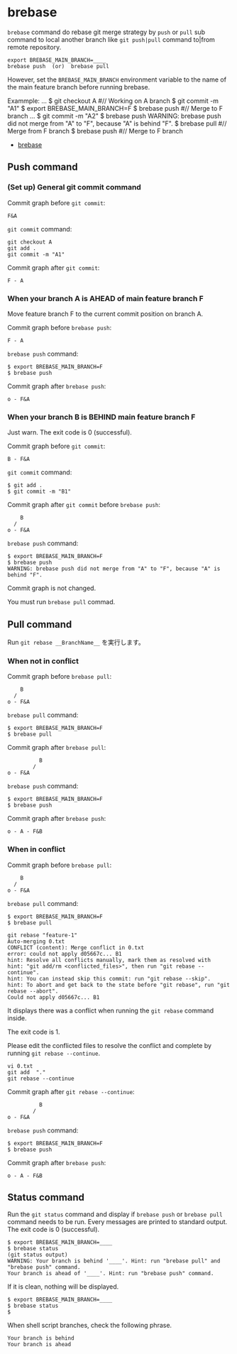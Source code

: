 # brebase

`brebase` command do rebase git merge strategy
by `push` or `pull` sub command to local another branch
like `git push|pull` command to|from remote repository.

    export BREBASE_MAIN_BRANCH=____
    brebase push  (or)  brebase pull

However, set the `BREBASE_MAIN_BRANCH` environment variable
to the name of the main feature branch before running brebase.

Exammple:
    ...
    $ git checkout  A   #// Working on A branch
    $ git commit -m "A1"
    $ export BREBASE_MAIN_BRANCH=F
    $ brebase push  #// Merge to F branch
    ...
    $ git commit -m "A2"
    $ brebase push
    WARNING: brebase push did not merge from "A" to "F", because "A" is behind "F".
    $ brebase pull  #// Merge from F branch
    $ brebase push  #// Merge to F branch


<!-- TOC depthFrom:1 -->

- [brebase](#brebase)

<!-- /TOC -->


## Push command


### (Set up) General git commit command

Commit graph before `git commit`:

    F&A

`git commit` command:

    git checkout A
    git add .
    git commit -m "A1"

Commit graph after `git commit`:

    F - A


### When your branch A is AHEAD of main feature branch F

Move feature branch F to the current commit position on branch A.

Commit graph before `brebase push`:

    F - A

`brebase push` command:

    $ export BREBASE_MAIN_BRANCH=F
    $ brebase push

Commit graph after `brebase push`:

    o - F&A


### When your branch B is BEHIND main feature branch F

Just warn. The exit code is 0 (successful).

Commit graph before `git commit`:

    B - F&A

`git commit` command:

    $ git add .
    $ git commit -m "B1"

Commit graph after `git commit` before `brebase push`:

        B
      /
    o - F&A

`brebase push` command:

    $ export BREBASE_MAIN_BRANCH=F
    $ brebase push
    WARNING: brebase push did not merge from "A" to "F", because "A" is behind "F".

Commit graph is not changed.

You must run `brebase pull` commad.


## Pull command

Run `git rebase __BranchName__` を実行します。

### When not in conflict

Commit graph before `brebase pull`:

        B
      /
    o - F&A

`brebase pull` command:

    $ export BREBASE_MAIN_BRANCH=F
    $ brebase pull

Commit graph after `brebase pull`:

              B
            /
    o - F&A

`brebase push` command:

    $ export BREBASE_MAIN_BRANCH=F
    $ brebase push

Commit graph after `brebase push`:

    o - A - F&B

### When in conflict

Commit graph before `brebase pull`:

        B
      /
    o - F&A

`brebase pull` command:

    $ export BREBASE_MAIN_BRANCH=F
    $ brebase pull

    git rebase "feature-1"
    Auto-merging 0.txt
    CONFLICT (content): Merge conflict in 0.txt
    error: could not apply d05667c... B1
    hint: Resolve all conflicts manually, mark them as resolved with
    hint: "git add/rm <conflicted_files>", then run "git rebase --continue".
    hint: You can instead skip this commit: run "git rebase --skip".
    hint: To abort and get back to the state before "git rebase", run "git rebase --abort".
    Could not apply d05667c... B1

It displays there was a conflict when running the `git rebase` command inside.

The exit code is 1.

Please edit the conflicted files to resolve the conflict
and complete by running `git rebase --continue`.

    vi 0.txt
    git add  "."
    git rebase --continue

Commit graph after `git rebase --continue`:

              B
            /
    o - F&A

`brebase push` command:

    $ export BREBASE_MAIN_BRANCH=F
    $ brebase push

Commit graph after `brebase push`:

    o - A - F&B

## Status command

Run the `git status` command and
display if `brebase push` or `brebase pull` command needs to be run.
Every messages are printed to standard output.
The exit code is 0 (successful).

    $ export BREBASE_MAIN_BRANCH=____
    $ brebase status
    (git status output)
    WARNING: Your branch is behind '____'. Hint: run "brebase pull" and "brebase push" command.
    Your branch is ahead of '____'. Hint: run "brebase push" command.

If it is clean, nothing will be displayed.

    $ export BREBASE_MAIN_BRANCH=____
    $ brebase status
    $

When shell script branches, check the following phrase.

    Your branch is behind
    Your branch is ahead
